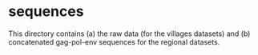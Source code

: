sequences
=========

This directory contains (a) the raw data (for the villages datasets) and (b) concatenated gag-pol-env sequences for the regional datasets.
